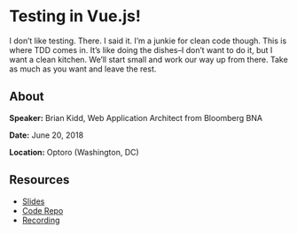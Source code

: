 # Testing in Vue.js!

I don’t like testing. There. I said it. I’m a junkie for clean code though. This is where TDD comes in. It’s like doing the dishes–I don’t want to do it, but I want a clean kitchen. We’ll start small and work our way up from there. Take as much as you want and leave the rest.

## About

**Speaker:** Brian Kidd, Web Application Architect from Bloomberg BNA

**Date:** June 20, 2018

**Location:** Optoro (Washington, DC)

## Resources

* [Slides](https://docs.google.com/presentation/d/1DbEqi6DlWkycVz1b7iVGJY_25XuhjIz32ZCaLkB4AgU/edit#slide=id.p)
* [Code Repo](https://github.com/wickkidd/vue-test-utils-jest-example)
* [Recording](https://youtu.be/-HNw7_CKnGk)
